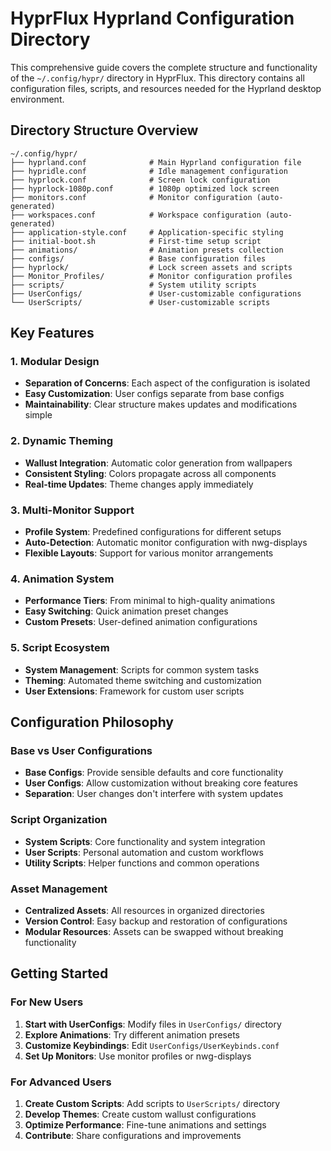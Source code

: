 # HyprFlux Hyprland Configuration Directory

This comprehensive guide covers the complete structure and functionality of the `~/.config/hypr/` directory in HyprFlux. This directory contains all configuration files, scripts, and resources needed for the Hyprland desktop environment.

## Directory Structure Overview

```
~/.config/hypr/
├── hyprland.conf              # Main Hyprland configuration file
├── hypridle.conf              # Idle management configuration
├── hyprlock.conf              # Screen lock configuration
├── hyprlock-1080p.conf        # 1080p optimized lock screen
├── monitors.conf              # Monitor configuration (auto-generated)
├── workspaces.conf            # Workspace configuration (auto-generated)
├── application-style.conf     # Application-specific styling
├── initial-boot.sh            # First-time setup script
├── animations/                # Animation presets collection
├── configs/                   # Base configuration files
├── hyprlock/                  # Lock screen assets and scripts
├── Monitor_Profiles/          # Monitor configuration profiles
├── scripts/                   # System utility scripts
├── UserConfigs/               # User-customizable configurations
└── UserScripts/               # User-customizable scripts
```

## Key Features

### 1. Modular Design

- **Separation of Concerns**: Each aspect of the configuration is isolated
- **Easy Customization**: User configs separate from base configs
- **Maintainability**: Clear structure makes updates and modifications simple

### 2. Dynamic Theming

- **Wallust Integration**: Automatic color generation from wallpapers
- **Consistent Styling**: Colors propagate across all components
- **Real-time Updates**: Theme changes apply immediately

### 3. Multi-Monitor Support

- **Profile System**: Predefined configurations for different setups
- **Auto-Detection**: Automatic monitor configuration with nwg-displays
- **Flexible Layouts**: Support for various monitor arrangements

### 4. Animation System

- **Performance Tiers**: From minimal to high-quality animations
- **Easy Switching**: Quick animation preset changes
- **Custom Presets**: User-defined animation configurations

### 5. Script Ecosystem

- **System Management**: Scripts for common system tasks
- **Theming**: Automated theme switching and customization
- **User Extensions**: Framework for custom user scripts

## Configuration Philosophy

### Base vs User Configurations

- **Base Configs**: Provide sensible defaults and core functionality
- **User Configs**: Allow customization without breaking core features
- **Separation**: User changes don't interfere with system updates

### Script Organization

- **System Scripts**: Core functionality and system integration
- **User Scripts**: Personal automation and custom workflows
- **Utility Scripts**: Helper functions and common operations

### Asset Management

- **Centralized Assets**: All resources in organized directories
- **Version Control**: Easy backup and restoration of configurations
- **Modular Resources**: Assets can be swapped without breaking functionality

## Getting Started

### For New Users

1. **Start with UserConfigs**: Modify files in `UserConfigs/` directory
2. **Explore Animations**: Try different animation presets
3. **Customize Keybindings**: Edit `UserConfigs/UserKeybinds.conf`
4. **Set Up Monitors**: Use monitor profiles or nwg-displays

### For Advanced Users

1. **Create Custom Scripts**: Add scripts to `UserScripts/` directory
2. **Develop Themes**: Create custom wallust configurations
3. **Optimize Performance**: Fine-tune animations and settings
4. **Contribute**: Share configurations and improvements
